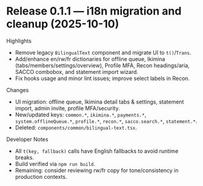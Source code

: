 # Release 0.1.1 — i18n migration and cleanup (2025-10-10)

Highlights

- Remove legacy `BilingualText` component and migrate UI to `t()`/`Trans`.
- Add/enhance en/rw/fr dictionaries for offline queue, Ikimina
  (tabs/members/settings/overview), Profile MFA, Recon headings/aria, SACCO
  combobox, and statement import wizard.
- Fix hooks usage and minor lint issues; improve select labels in Recon.

Changes

- UI migration: offline queue, Ikimina detail tabs & settings, statement import,
  admin invite, profile MFA/security.
- New/updated keys: `common.*`, `ikimina.*`, `payments.*`,
  `system.offlineQueue.*`, `profile.*`, `recon.*`, `sacco.search.*`,
  `statement.*`.
- Deleted: `components/common/bilingual-text.tsx`.

Developer Notes

- All `t(key, fallback)` calls have English fallbacks to avoid runtime breaks.
- Build verified via `npm run build`.
- Remaining: consider reviewing rw/fr copy for tone/consistency in production
  contexts.
